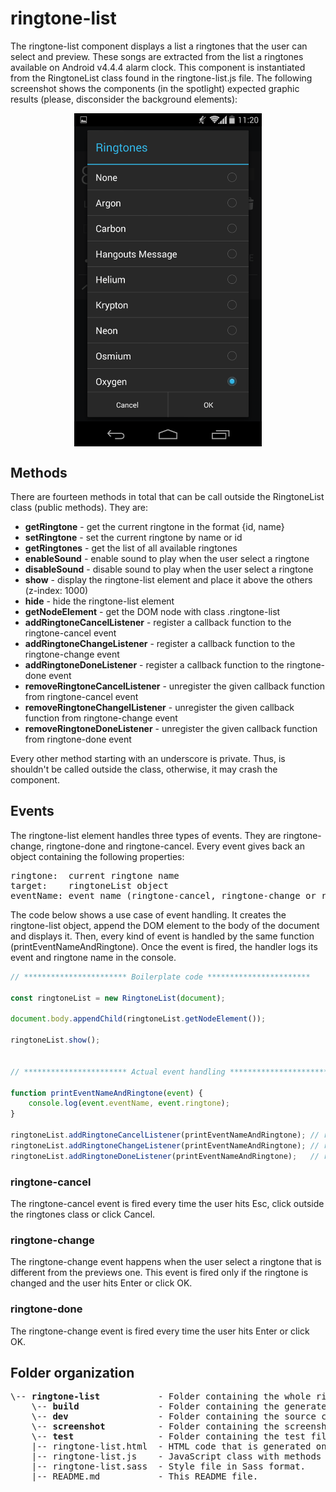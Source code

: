 # ringtone-list
The ringtone-list component displays a list a ringtones that the user can select and preview. These songs are extracted from the list a ringtones available on Android v4.4.4 alarm clock. This component is instantiated from the RingtoneList class found in the ringtone-list.js file. The following screenshot shows the components (in the spotlight) expected graphic results (please, disconsider the background elements):
<div style="display: flex; align-items: center; justify-content: center">
    <img src="./screenshot/ringtone-list-screenshot.png" alt="ringtone list screenshot" width="300px">
</div>

## Methods
There are fourteen methods in total that can be call outside the RingtoneList class (public methods). They are:
* **getRingtone** - get the current ringtone in the format {id, name}
* **setRingtone** - set the current ringtone by name or id
* **getRingtones** - get the list of all available ringtones
* **enableSound** - enable sound to play when the user select a ringtone
* **disableSound** - disable sound to play when the user select a ringtone
* **show** - display the ringtone-list element and place it above the others (z-index: 1000)
* **hide** - hide the ringtone-list element
* **getNodeElement** - get the DOM node with class .ringtone-list
* **addRingtoneCancelListener** - register a callback function to the ringtone-cancel event
* **addRingtoneChangeListener** - register a callback function to the ringtone-change event
* **addRingtoneDoneListener** - register a callback function to the ringtone-done event
* **removeRingtoneCancelListener** - unregister the given callback function from ringtone-cancel event
* **removeRingtoneChangelListener** - unregister the given callback function from ringtone-change event
* **removeRingtoneDoneListener** - unregister the given callback function from ringtone-done event

Every other method starting with an underscore is private. Thus, is shouldn't be called
outside the class, otherwise, it may crash the component.

## Events
The ringtone-list element handles three types of events. They are ringtone-change, ringtone-done and ringtone-cancel.
Every event gives back an object containing the following properties:<br>
<pre>
ringtone:  current ringtone name
target:    ringtoneList object
eventName: event name (ringtone-cancel, ringtone-change or ringtone-done)
</pre>

The code below shows a use case of event handling. It creates the ringtone-list object, append the DOM element to the body of the document and displays it. Then, every kind of event is handled by the same function (printEventNameAndRingtone). Once the event is fired,
the handler logs its event and ringtone name in the console.
```javascript
// *********************** Boilerplate code ***********************

const ringtoneList = new RingtoneList(document);

document.body.appendChild(ringtoneList.getNodeElement());

ringtoneList.show();


// *********************** Actual event handling ***********************

function printEventNameAndRingtone(event) {
    console.log(event.eventName, event.ringtone);
}

ringtoneList.addRingtoneCancelListener(printEventNameAndRingtone); // ringtone-cancel
ringtoneList.addRingtoneChangeListener(printEventNameAndRingtone); // ringtone-change
ringtoneList.addRingtoneDoneListener(printEventNameAndRingtone);   // ringtone-done
```

### ringtone-cancel
The ringtone-cancel event is fired every time the user hits Esc, click outside the
ringtones class or click Cancel.

### ringtone-change
The ringtone-change event happens when the user select a ringtone that is different
from the previews one. This event is fired only if the ringtone is changed and the user
hits Enter or click OK.

### ringtone-done
The ringtone-change event is fired every time the user hits Enter or click OK.

## Folder organization
<pre>
\-- <b>ringtone-list</b>           - Folder containing the whole ringtone-list module.
    \-- <b>build</b>               - Folder containing the generated code to run this component standalone.
    \-- <b>dev</b>                 - Folder containing the source code to run this component standalone.
    \-- <b>screenshot</b>          - Folder containing the screenshots used as a reference to build the GUI.
    \-- <b>test</b>                - Folder containing the test file used to validate the ringtoneList JavaScript class.
    |-- ringtone-list.html  - HTML code that is generated once the component is instantiated.
    |-- ringtone-list.js    - JavaScript class with methods and events.
    |-- ringtone-list.sass  - Style file in Sass format.
    |-- README.md           - This README file.
</pre>